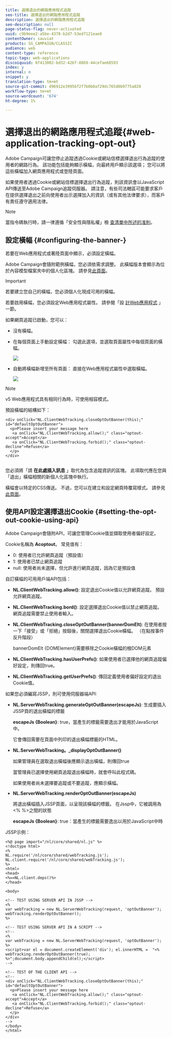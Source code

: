 ```yaml
---
title: 選擇退出的網路應用程式追蹤
seo-title: 選擇退出的網路應用程式追蹤
description: 選擇退出的網路應用程式追蹤
seo-description: null
page-status-flag: never-activated
uuid: c9b9eee2-a5be-4378-b2d7-53ed7121eae8
contentOwner: sauviat
products: SG_CAMPAIGN/CLASSIC
audience: web
content-type: reference
topic-tags: web-applications
discoiquuid: 8f413002-bd32-426f-88b9-44cefae68593
index: y
internal: n
snippet: y
translation-type: tm+mt
source-git-commit: d96912e39956f2f7b0b0af29dc765d0b9775a020
workflow-type: tm+mt
source-wordcount: '674'
ht-degree: 1%

---
```



# 選擇退出的網路應用程式追蹤{#web-application-tracking-opt-out}

Adobe Campaign可讓您停止追蹤透過Cookie或網站信標選擇退出行為追蹤的使用者的網路行為。 該功能包括能夠顯示橫幅，向最終用戶顯示該選項； 您可以將這些橫幅加入網頁應用程式或登陸頁面。

如果使用者透過Cookie或網站信標選擇退出行為追蹤，則該資訊會以JavaScript API傳送至Adobe Campaign追蹤伺服器。 請注意，有些司法轄區可能要求客戶在提供選擇退出之前向使用者出示選擇加入的資訊（或有其他法律要求），而客戶有責任遵守適用法律。

>[!NOTE]
>
>當指令碼執行時，請一律遵循「安全性與隱私權」檢 [查清單中所述的准則](https://helpx.adobe.com/campaign/kb/acc-security.html#dev)。

## 設定橫幅 {#configuring-the-banner-}

若要在Web應用程式或著陸頁面中顯示，必須設定橫幅。

Adobe Campaign會隨附範例橫幅，您必須依需求調整。 此橫幅版本會顯示為位於內容模型檔案夾中的個人化區塊。 請參見[此頁面](../../delivery/using/personalization-blocks.md)。

>[!IMPORTANT]
>
>若要建立您自己的橫幅，您必須個人化現成可用的橫幅。

若要啟用橫幅，您必須設定Web應用程式屬性。 請參閱「設 [計Web應用程式](../../web/using/designing-a-web-application.md) 」一節。

如果網頁追蹤已啟動，您可以：

* 沒有橫幅。
* 在每個頁面上手動設定橫幅： 勾選此選項，並選取頁面屬性中每個頁面的橫幅。

   ![](assets/pageproperties.png)

* 自動將橫幅新增至所有頁面： 直接在Web應用程式屬性中選取橫幅。

   ![](assets/optoutconfig.png)

>[!NOTE]
>
>v5 Web應用程式具有相同行為時，可使用相容模式。

預設橫幅的結構如下：

```
<div onClick="NL.ClientWebTracking.closeOptOutBanner(this);" id="defaultOptOutBanner">
  <p>Please insert your message here
   <a onClick="NL.ClientWebTracking.allow();" class="optout-accept">Accept</a>
   <a onClick="NL.ClientWebTracking.forbid();" class="optout-decline">Refuse</a>
  </p>
</div>
      
```

您必須將「請 **在此處插入訊息** 」取代為包含追蹤資訊的區塊。 此項取代應在您與「退出」橫幅相關的新個人化區塊中執行。

橫幅會以特定的CSS傳送。 不過，您可以在建立和設定網頁時覆寫樣式。 請參見[此頁面](../../web/using/content-editor-interface.md)。

## 使用API設定選擇退出Cookie {#setting-the-opt-out-cookie-using-api}

Adobe Campaign會隨附API，可讓您管理Cookie值並擷取使用者偏好設定。

Cookie名稱為 **Acoptout**。 常見值有：

* 0: 使用者已允許網頁追蹤（預設值）
* 1: 使用者已禁止網頁追蹤
* null: 使用者尚未選擇，但允許進行網頁追蹤，因為它是預設值

自訂橫幅的可用用戶端API包括：

* **NL.ClientWebTracking.allow()**: 設定退出Cookie值以允許網頁追蹤。 預設允許網頁追蹤。
* **NL.ClientWebTracking.bord()**: 設定選擇退出Cookie值以禁止網頁追蹤。 網頁追蹤需要禁止使用者輸入。
* **NL.ClientWebTracking.closeOptOutBanner(bannerDomElt)**: 在使用者按一下「接受」或「拒絕」按鈕後，關閉選擇退出Cookie橫幅。 （在點按事件反升階段）

   bannerDomElt {DOMElement}需要移除之Cookie橫幅的根DOM元素

* **NL.ClientWebTracking.hasUserPrefs()**: 如果使用者已選擇他的網頁追蹤偏好設定，則傳回true。
* **NL.ClientWebTracking.getUserPrefs()**: 傳回定義使用者偏好設定的退出Cookie值。

如果您必須編寫JSSP，則可使用伺服器端API:

* **NL.ServerWebTracking.generateOptOutBanner(escapeJs)**: 生成要插入JSSP頁的退出橫幅的標籤

   **escapeJs {Boolean}**: true，當產生的標籤需要逸出才能用於JavaScript中。

   它會傳回需要在頁面中列印的退出橫幅標籤的HTML。

* **NL.ServerWebTracking。_displayOptOutBanner()**

   如果管理員在選取退出橫幅後應顯示退出橫幅，則傳回true

   當管理員已選擇使用網頁追蹤退出橫幅時，就會呼叫此程式碼。

   如果使用者尚未選擇要追蹤或不要追蹤，應顯示橫幅。

* **NL.ServerWebTracking.renderOptOutBanner(escapeJs)**

   將退出橫幅插入JSSP頁面，以呈現該橫幅的標籤。 在Jssp中，它被調用為&lt;% %>之間的狀態

   **escapeJs {Boolean}**: true：當產生的標籤需要逸出以用於JavaScript中時

JSSP示例：

```
<%@ page import="/nl/core/shared/nl.js" %>
<!doctype html>
<%
NL.require('/nl/core/shared/webTracking.js');
NL.client.require('/nl/core/shared/webTracking.js');
%>
<html>
<head>
<%==NL.client.deps()%>
</head>

<body>

<!-- TEST USING SERVER API IN JSSP -->
<% 
var webTracking = new NL.ServerWebTracking(request, 'optOutBanner');
webTracking.renderOptOutBanner();
%>

<!-- TEST USING SERVER API IN A SCRIPT -->
<!--
<% 
var webTracking = new NL.ServerWebTracking(request, 'optOutBanner');
%>
<script>var el = document.createElement('div'); el.innerHTML =  "<% webTracking.renderOptOutBanner(true); %>";document.body.appendChild(el);</script>
-->

<!-- TEST OF THE CLIENT API -->
<!--
<div onClick="NL.ClientWebTracking.closeOptOutBanner(this);" id="defaultOptOutBanner">
  <p>Please insert your message here
   <a onClick="NL.ClientWebTracking.allow();" class="optout-accept">Accept</a>
   <a onClick="NL.ClientWebTracking.forbid();" class="optout-decline">Refuse</a>
  </p>
</div>
-->
</body>
</html>
```

